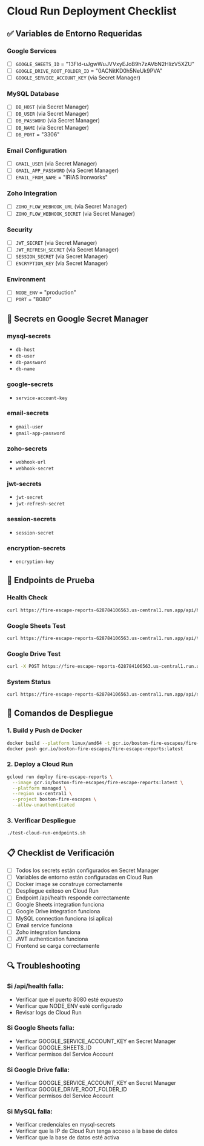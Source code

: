 # Cloud Run Deployment Checklist

## ✅ Variables de Entorno Requeridas

### Google Services
- [ ] `GOOGLE_SHEETS_ID` = "13Fld-uJgwWuJVVxyEJoB9h7zAVbN2HlizV5XZU"
- [ ] `GOOGLE_DRIVE_ROOT_FOLDER_ID` = "0ACNitKD0h5NeUk9PVA"
- [ ] `GOOGLE_SERVICE_ACCOUNT_KEY` (via Secret Manager)

### MySQL Database
- [ ] `DB_HOST` (via Secret Manager)
- [ ] `DB_USER` (via Secret Manager)
- [ ] `DB_PASSWORD` (via Secret Manager)
- [ ] `DB_NAME` (via Secret Manager)
- [ ] `DB_PORT` = "3306"

### Email Configuration
- [ ] `GMAIL_USER` (via Secret Manager)
- [ ] `GMAIL_APP_PASSWORD` (via Secret Manager)
- [ ] `EMAIL_FROM_NAME` = "IRIAS Ironworks"

### Zoho Integration
- [ ] `ZOHO_FLOW_WEBHOOK_URL` (via Secret Manager)
- [ ] `ZOHO_FLOW_WEBHOOK_SECRET` (via Secret Manager)

### Security
- [ ] `JWT_SECRET` (via Secret Manager)
- [ ] `JWT_REFRESH_SECRET` (via Secret Manager)
- [ ] `SESSION_SECRET` (via Secret Manager)
- [ ] `ENCRYPTION_KEY` (via Secret Manager)

### Environment
- [ ] `NODE_ENV` = "production"
- [ ] `PORT` = "8080"

## 🔧 Secrets en Google Secret Manager

### mysql-secrets
- `db-host`
- `db-user`
- `db-password`
- `db-name`

### google-secrets
- `service-account-key`

### email-secrets
- `gmail-user`
- `gmail-app-password`

### zoho-secrets
- `webhook-url`
- `webhook-secret`

### jwt-secrets
- `jwt-secret`
- `jwt-refresh-secret`

### session-secrets
- `session-secret`

### encryption-secrets
- `encryption-key`

## 🧪 Endpoints de Prueba

### Health Check
```bash
curl https://fire-escape-reports-628784106563.us-central1.run.app/api/health
```

### Google Sheets Test
```bash
curl https://fire-escape-reports-628784106563.us-central1.run.app/api/test-google-sheets
```

### Google Drive Test
```bash
curl -X POST https://fire-escape-reports-628784106563.us-central1.run.app/api/test-drive
```

### System Status
```bash
curl https://fire-escape-reports-628784106563.us-central1.run.app/api/system-status
```

## 🚀 Comandos de Despliegue

### 1. Build y Push de Docker
```bash
docker build --platform linux/amd64 -t gcr.io/boston-fire-escapes/fire-escape-reports:latest .
docker push gcr.io/boston-fire-escapes/fire-escape-reports:latest
```

### 2. Deploy a Cloud Run
```bash
gcloud run deploy fire-escape-reports \
  --image gcr.io/boston-fire-escapes/fire-escape-reports:latest \
  --platform managed \
  --region us-central1 \
  --project boston-fire-escapes \
  --allow-unauthenticated
```

### 3. Verificar Despliegue
```bash
./test-cloud-run-endpoints.sh
```

## 📋 Checklist de Verificación

- [ ] Todos los secrets están configurados en Secret Manager
- [ ] Variables de entorno están configuradas en Cloud Run
- [ ] Docker image se construye correctamente
- [ ] Despliegue exitoso en Cloud Run
- [ ] Endpoint /api/health responde correctamente
- [ ] Google Sheets integration funciona
- [ ] Google Drive integration funciona
- [ ] MySQL connection funciona (si aplica)
- [ ] Email service funciona
- [ ] Zoho integration funciona
- [ ] JWT authentication funciona
- [ ] Frontend se carga correctamente

## 🔍 Troubleshooting

### Si /api/health falla:
- Verificar que el puerto 8080 esté expuesto
- Verificar que NODE_ENV esté configurado
- Revisar logs de Cloud Run

### Si Google Sheets falla:
- Verificar GOOGLE_SERVICE_ACCOUNT_KEY en Secret Manager
- Verificar GOOGLE_SHEETS_ID
- Verificar permisos del Service Account

### Si Google Drive falla:
- Verificar GOOGLE_SERVICE_ACCOUNT_KEY en Secret Manager
- Verificar GOOGLE_DRIVE_ROOT_FOLDER_ID
- Verificar permisos del Service Account

### Si MySQL falla:
- Verificar credenciales en mysql-secrets
- Verificar que la IP de Cloud Run tenga acceso a la base de datos
- Verificar que la base de datos esté activa 